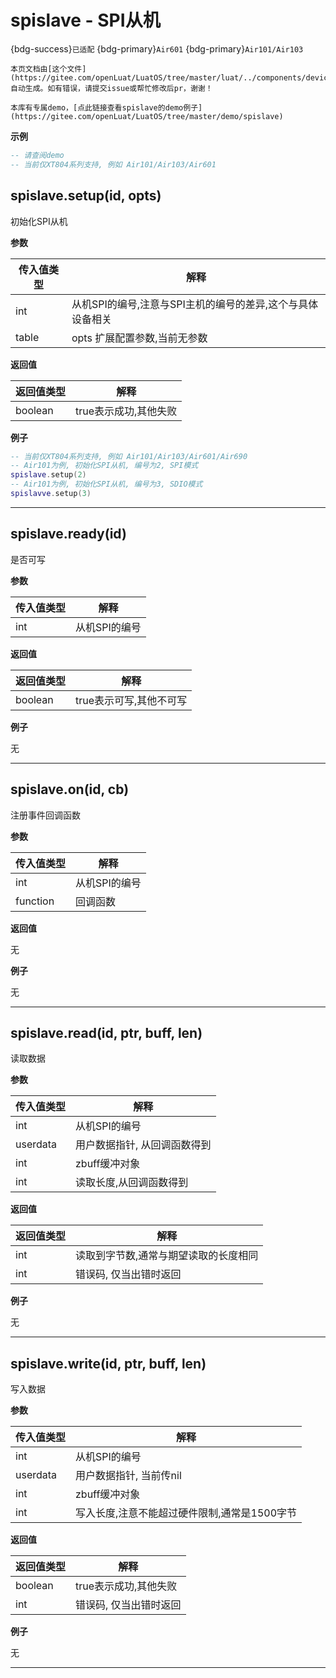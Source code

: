 # spislave - SPI从机

{bdg-success}`已适配` {bdg-primary}`Air601` {bdg-primary}`Air101/Air103`

```{note}
本页文档由[这个文件](https://gitee.com/openLuat/LuatOS/tree/master/luat/../components/device/spi_slave/binding/luat_lib_spislave.c)自动生成。如有错误，请提交issue或帮忙修改后pr，谢谢！
```

```{tip}
本库有专属demo，[点此链接查看spislave的demo例子](https://gitee.com/openLuat/LuatOS/tree/master/demo/spislave)
```

**示例**

```lua
-- 请查阅demo
-- 当前仅XT804系列支持, 例如 Air101/Air103/Air601

```

## spislave.setup(id, opts)



初始化SPI从机

**参数**

|传入值类型|解释|
|-|-|
|int|从机SPI的编号,注意与SPI主机的编号的差异,这个与具体设备相关|
|table|opts 扩展配置参数,当前无参数|

**返回值**

|返回值类型|解释|
|-|-|
|boolean|true表示成功,其他失败|

**例子**

```lua
-- 当前仅XT804系列支持, 例如 Air101/Air103/Air601/Air690
-- Air101为例, 初始化SPI从机, 编号为2, SPI模式
spislave.setup(2)
-- Air101为例, 初始化SPI从机, 编号为3, SDIO模式
spislavve.setup(3)

```

---

## spislave.ready(id)



是否可写

**参数**

|传入值类型|解释|
|-|-|
|int|从机SPI的编号|

**返回值**

|返回值类型|解释|
|-|-|
|boolean|true表示可写,其他不可写|

**例子**

无

---

## spislave.on(id, cb)



注册事件回调函数

**参数**

|传入值类型|解释|
|-|-|
|int|从机SPI的编号|
|function|回调函数|

**返回值**

无

**例子**

无

---

## spislave.read(id, ptr, buff, len)



读取数据

**参数**

|传入值类型|解释|
|-|-|
|int|从机SPI的编号|
|userdata|用户数据指针, 从回调函数得到|
|int|zbuff缓冲对象|
|int|读取长度,从回调函数得到|

**返回值**

|返回值类型|解释|
|-|-|
|int|读取到字节数,通常与期望读取的长度相同|
|int|错误码, 仅当出错时返回|

**例子**

无

---

## spislave.write(id, ptr, buff, len)



写入数据

**参数**

|传入值类型|解释|
|-|-|
|int|从机SPI的编号|
|userdata|用户数据指针, 当前传nil|
|int|zbuff缓冲对象|
|int|写入长度,注意不能超过硬件限制,通常是1500字节|

**返回值**

|返回值类型|解释|
|-|-|
|boolean|true表示成功,其他失败|
|int|错误码, 仅当出错时返回|

**例子**

无

---

